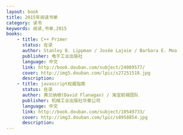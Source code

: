 ```yaml
---
layout: book
title: 2015年阅读书单
category: 读书
keywords: 阅读,书单,2015
books: 
    - title: C++ Primer
      status: 在读
      author: Stanley B. Lippman / Josée Lajoie / Barbara E. Moo 
      publisher: 电子工业出版社
      language: 中文
      link: http://book.douban.com/subject/24089577/
      cover: http://img5.douban.com/lpic/s27251518.jpg
      description: 
    - title: javascript权威指南
      status: 在读
      author: 弗兰纳根(David Flanagan) / 淘宝前端团队 
      publisher: 机械工业出版社华章公司
      language: 中文
      link: http://book.douban.com/subject/10549733/
      cover: http://img3.douban.com/lpic/s8958854.jpg
      description: 
---
```





     
  